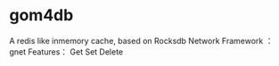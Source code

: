 # gom4db
A redis like inmemory cache, based on Rocksdb
Network Framework ： gnet
Features： Get Set Delete
